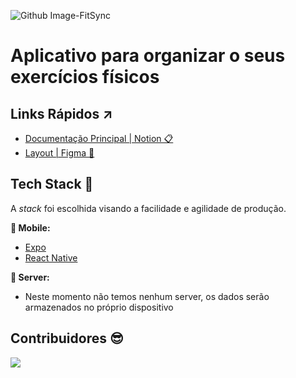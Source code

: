 ![Github Image-FitSync](https://user-images.githubusercontent.com/83186674/234263200-2f8219c9-f9b2-41f3-bec1-b89c03756722.png)

# Aplicativo para organizar o seus exercícios físicos

## Links Rápidos ↗️

- [Documentação Principal | Notion 📋](https://universal-passbook-468.notion.site/FitSync-d6f1c9990d4548f4986adeb28b8ce496)
- [Layout | Figma 🎨](https://www.figma.com/file/3KTMX2Rcj08LKLTajrJzCp/FitSync?node-id=4%3A15&t=iMrMC9DbnUh03ysn-1)

## Tech Stack 💜

A _stack_ foi escolhida visando a facilidade e agilidade de produção.

**📱 Mobile:**

- [Expo](https://github.com/expo)
- [React Native](https://github.com/react-native)

**🏧 Server:**
- Neste momento não temos nenhum server, os dados serão armazenados no próprio dispositivo

## Contribuidores 😎
<a href="https://github.com/goldennZ/FitSync/graphs/contributors">
  <img src="https://contrib.rocks/image?repo=goldennZ/FitSync" />
</a>
